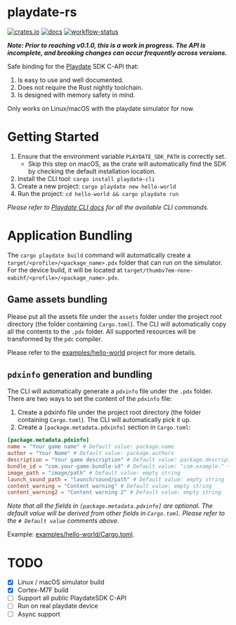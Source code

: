 # playdate-rs

[![crates.io](https://img.shields.io/crates/v/playdate-rs?style=for-the-badge&logo=rust)](https://crates.io/crates/playdate-rs)
[![docs](https://img.shields.io/docsrs/playdate-rs/latest?style=for-the-badge&logo=docs.rs)](https://docs.rs/playdate-rs)
[![workflow-status](https://img.shields.io/github/actions/workflow/status/rusty-crank/playdate-rs/ci.yml?style=for-the-badge&logo=github&label=checks)](https://github.com/rusty-crank/playdate-rs/actions/workflows/ci.yml)

***Note: Prior to reaching v0.1.0, this is a work in progress. The API is incomplete, and breaking changes can occur frequently across versions.***

Safe binding for the [Playdate](https://play.date) SDK C-API that:

1. Is easy to use and well documented.
2. Does not require the Rust nightly toolchain.
3. Is designed with memory safety in mind.

Only works on Linux/macOS with the playdate simulator for now.

# Getting Started

1. Ensure that the environment variable `PLAYDATE_SDK_PATH` is correctly set.
   * Skip this step on macOS, as the crate will automatically find the SDK by checking the default installation location.
2. Install the CLI tool: `cargo install playdate-cli`
3. Create a new project: `cargo playdate new hello-world`
4. Run the project: `cd hello-world && cargo playdate run`

_Please refer to [Playdate CLI docs](playdate-cli/README.md) for all the available CLI commands._

# Application Bundling

The `cargo playdate build` command will automatically create a `target/<profile>/<package_name>.pdx` folder that can run on the simulator. For the device build, it will be located at `target/thumbv7em-none-eabihf/<profile>/<package_name>.pdx`.

## Game assets bundling

Please put all the assets file under the `assets` folder under the project root directory (the folder containing `Cargo.toml`). The CLI will automatically copy all the contents to the `.pdx` folder. All supported resources will be transformed by the `pdc` compiler.

Please refer to the [examples/hello-world](examples/hello-world) project for more details.

##  `pdxinfo` generation and bundling

The CLI will automatically generate a `pdxinfo` file under the `.pdx` folder. There are two ways to set the content of the `pdxinfo` file:

1. Create a pdxinfo file under the project root directory (the folder containing `Cargo.toml`). The CLI will automatically pick it up.
2. Create a `[package.metadata.pdxinfo]` section in `Cargo.toml`:

```toml
[package.metadata.pdxinfo]
name = "Your game name" # Default value: package.name
author = "Your Name" # Default value: package.authors
description = "Your game description" # Default value: package.description
bundle_id = "com.your-game.bundle-id" # Default value: "com.example." + package.name
image_path = "image/path" # Default value: empty string
launch_sound_path = "launch/sound/path" # Default value: empty string
content_warning = "Content warning" # Default value: empty string
content_warning2 = "Content warning 2" # Default value: empty string
```

_Note that all the fields in `[package.metadata.pdxinfo]` are optional. The default value will be derived from other fields in `Cargo.toml`. Please refer to the `# Default value` comments above._

Example: [examples/hello-world/Cargo.toml](examples/hello-world/Cargo.toml).

# TODO

* [x] Linux / macOS simulator build
* [x] Cortex-M7F build
* [ ] Support all public PlaydateSDK C-API
* [ ] Run on real playdate device
* [ ] Async support
